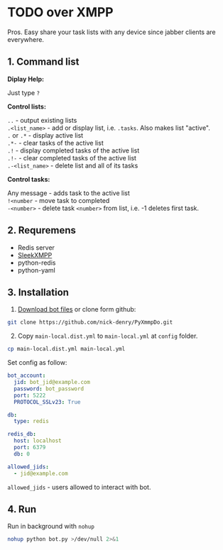 # TODO over XMPP

Pros. Easy share your task lists with any device since jabber clients are everywhere.


## 1. Command list

**Diplay Help:**

Just type `?`

**Control lists:**

`..` - output existing lists  
`.<list_name>` - add or display list, i.e. `.tasks`. Also makes list "active".  
`.` or `.*` - display active list  
`.*-` - clear tasks of the active list  
`.!` - display completed tasks of the active list  
`.!-` - clear completed tasks of the active list  
`.-<list_name>` - delete list and all of its tasks     

**Control tasks:**
    
Any message - adds task to the active list  
`!<number` - move task to completed    
`-<number>` - delete task `<number>` from list, i.e. -1 deletes first task.  
 

## 2. Requremens

- Redis server
- [SleekXMPP](https://github.com/fritzy/SleekXMPP)
- python-redis
- python-yaml

## 3. Installation

1. [Download bot files](https://github.com/nick-denry/PyXmmpDo/archive/master.zip) or clone form github:
```bash
git clone https://github.com/nick-denry/PyXmmpDo.git 
```

2. Copy `main-local.dist.yml` to `main-local.yml` at `config` folder.

```bash
cp main-local.dist.yml main-local.yml
```

Set config as follow:

```yaml
bot_account:
  jid: bot_jid@example.com
  password: bot_password
  port: 5222
  PROTOCOL_SSLv23: True

db:
  type: redis

redis_db:
  host: localhost
  port: 6379
  db: 0

allowed_jids:
  - jid@example.com
 ```
 
 `allowed_jids` - users allowed to interact with bot.

## 4. Run

Run in background with `nohup`

```bash
nohup python bot.py >/dev/null 2>&1 
```
